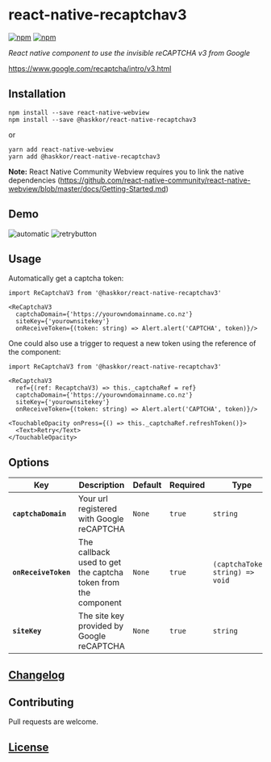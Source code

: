 
# react-native-recaptchav3

[![npm](https://img.shields.io/npm/v/@haskkor/react-native-recaptchav3.svg)](https://www.npmjs.com/package/@haskkor/react-native-recaptchav3) [![npm](https://img.shields.io/npm/dt/@haskkor/react-native-recaptchav3.svg)](https://www.npmjs.com/package/@haskkor/react-native-recaptchav3)

_React native component to use the invisible reCAPTCHA v3 from Google_

https://www.google.com/recaptcha/intro/v3.html

## Installation

```
npm install --save react-native-webview
npm install --save @haskkor/react-native-recaptchav3
```
or
```
yarn add react-native-webview
yarn add @haskkor/react-native-recaptchav3
```

**Note:** React Native Community Webview requires you to link the native dependencies (https://github.com/react-native-community/react-native-webview/blob/master/docs/Getting-Started.md) 

## Demo

![automatic](https://user-images.githubusercontent.com/10620919/48578194-e1022c80-e97d-11e8-8bb9-6e96a8a25aec.gif)   ![retrybutton](https://user-images.githubusercontent.com/10620919/48578212-ed868500-e97d-11e8-95ab-1d5ec0280b8f.gif)

## Usage

Automatically get a captcha token:

```
import ReCaptchaV3 from '@haskkor/react-native-recaptchav3'

<ReCaptchaV3
  captchaDomain={'https://yourowndomainname.co.nz'}
  siteKey={'yourownsitekey'}
  onReceiveToken={(token: string) => Alert.alert('CAPTCHA', token)}/>
```

One could also use a trigger to request a new token using the reference of the component:

```
import ReCaptchaV3 from '@haskkor/react-native-recaptchav3'

<ReCaptchaV3
  ref={(ref: RecaptchaV3) => this._captchaRef = ref}
  captchaDomain={'https://yourowndomainname.co.nz'}
  siteKey={'yourownsitekey'}
  onReceiveToken={(token: string) => Alert.alert('CAPTCHA', token)}/>

<TouchableOpacity onPress={() => this._captchaRef.refreshToken()}>
  <Text>Retry</Text>
</TouchableOpacity>
```

## Options

| Key | Description | Default | Required | Type |
|---|---|---|---|---|
|**`captchaDomain`**|Your url registered with Google reCAPTCHA|`None`|`true`|`string`|
|**`onReceiveToken`**|The callback used to get the captcha token from the component|`None`|`true`|`(captchaToken: string) => void`|
|**`siteKey`**|The site key provided by Google reCAPTCHA|`None`|`true`|`string`|

## [Changelog](https://github.com/Haskkor/react-native-recaptchav3/blob/master/CHANGELOG.md)

## Contributing

Pull requests are welcome.

## [License](https://github.com/Haskkor/react-native-recaptchav3/blob/master/LICENSE)
